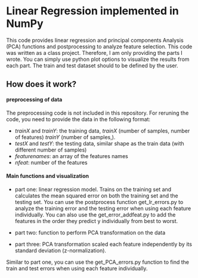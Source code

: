 # Linear Regression implemented in NumPy
 This code provides linear regression and principal components Analysis (PCA) functions and postprocessing to analyze feature selection. This code was written as a class project. Therefore, I am only providing the parts I wrote. You can simply use python plot options to visualize the results from each part. The train and test dataset should to be defined by the user.


## How does it work?

#### preprocessing of data
The preprocessing code is not included in this repository. For reruning the code, you need to provide the data in the following format:

- *trainX* and *trainY*: the training data, *trainX* (number of samples, number of features) *trainY* (number of samples,).  
- *testX* and *testY*: the testing data, similar shape as the train data (with different number of samples)
- *featurenames*: an array of the features names
- *nfeat*: number of the features


#### Main functions and visualization 
- part one: linear regression model. Trains on the training set and calculates the mean squared error on both the training set and the testing set. You can use the postprocess function get_lr_errors.py to analyze the  training error and the testing error when using each feature individually.  You can also use the get_error_addfeat.py to add the features in the order they predict y individually from best to worst. 

- part two: function to perform PCA transformation on the data

- part three: PCA transformation scaled each feature independently by its standard deviation (z-normalization).

Similar to part one, you can use the get_PCA_errors.py function to find the train and test errors when using each feature individually. 


 




